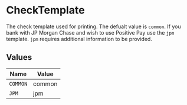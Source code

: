 # CheckTemplate

The check template used for printing. The defualt value is `common`. If you bank with JP Morgan Chase and wish to use Positive Pay use the `jpm` template. `jpm` requires additional information to be provided.


## Values

| Name     | Value    |
| -------- | -------- |
| `COMMON` | common   |
| `JPM`    | jpm      |